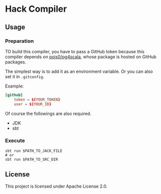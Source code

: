# Hack Compiler

## Usage

### Preparation

TO build this compiler, you have to pass a GitHub token because this compiler
depends on [pois0/pg4scala](https://github.com/pois0/pg4scala),
whose package is hosted on GitHub packages.

The simplest way is to add it as an environment variable. Or you can also set it
in `.gitconfig`.

Example:

```toml
[github]
    token = ${YOUR_TOKEN}
    user = ${YOUR_ID}
```

Of course the followings are also required.

- JDK
- sbt

### Execute

```shell
sbt run $PATH_TO_JACK_FILE
# or
sbt run $PATH_TO_SRC_DIR
```

## License

This project is licensed under Apache License 2.0.
